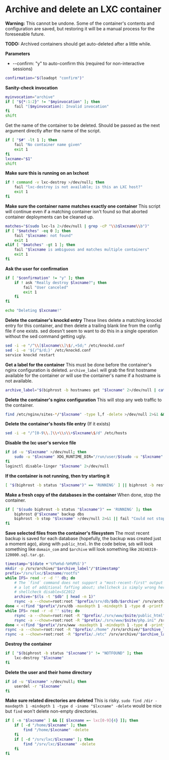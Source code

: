 # Archive and delete an LXC container

**Warning:** This cannot be undone. Some of the container's contents and configuration are saved, but restoring it will be a manual process for the foreseeable future.

**TODO:** Archived containers should get auto-deleted after a little while.

**Parameters**
* --confirm: "y" to auto-confirm this (required for non-interactive sessions)
```bash
confirmation="$(loadopt "confirm")"
```

**Sanity-check invocation**
```bash
myinvocation="archive"
if [ "${*:1:2}" != "$myinvocation" ]; then
    fail "[$myinvocation]: Invalid invocation"
fi
shift
```

Get the name of the container to be deleted. Should be passed as the next argument directly after the name of the script.
```bash
if [ "$#" -lt 1 ]; then
    fail "No container name given"
	exit 1
fi
lxcname="$1"
shift
```

**Make sure this is running on an lxchost**
```bash
if ! command -v lxc-destroy >/dev/null; then
    fail "lxc-destroy is not available; is this an LXC host?"
	exit 1
fi
```

**Make sure the container name matches exactly one container**
This script will continue even if a matching container isn't found so that aborted container deployments can be cleaned up.
```bash
matches="$(sudo lxc-ls 2>/dev/null | grep -cP "\\b$lxcname\\b")"
if [ "$matches" -eq 0 ]; then
    fail "$lxcname: not found"
    exit 1
elif [ "$matches" -gt 1 ]; then
	fail "$lxcname is ambiguous and matches multiple containers"
	exit 1
fi
```

**Ask the user for confirmation**
```bash
if [ "$confirmation" != "y" ]; then
	if ! ask "Really destroy $lxcname?"; then
		fail "User canceled"
		exit 1
	fi
fi

echo "Deleting $lxcname!"
```

**Delete the container's knockd entry**
These lines delete a matching knockd entry for this container, and then delete a trailing blank line from the config file if one exists. sed doesn't seem to want to do this in a single operation without the sed command getting ugly.
```bash
sed -i -e "/^\\[$lxcname\\]\$/,+5d;" /etc/knockd.conf
sed -i -e '${/^$/d;}' /etc/knockd.conf
service knockd restart
```

**Get a label for the container**
This must be done before the container's nginx configuration is deleted.  `archive_label` will grab the first hostname available for the container *or* will use the container's name if a hostname is not available.
```bash
archive_label="$(biphrost -b hostnames get "$lxcname" 2>/dev/null | cat - <(echo "$lxcname") | head -n 1)"
```

**Delete the container's nginx configuration**
This will stop any web traffic to the container.
```bash
find /etc/nginx/sites-*/"$lxcname" -type l,f -delete >/dev/null 2>&1 && service nginx reload
```

**Delete the container's hosts file entry**
(If it exists)
```bash
sed -i -e "/^[0-9\\.]\\+\\s\\+$lxcname\$/d" /etc/hosts
```

**Disable the lxc user's service file**
```bash
if id -u "$lxcname" >/dev/null; then
    sudo -u "$lxcname" XDG_RUNTIME_DIR="/run/user/$(sudo -u "$lxcname" sh -c 'id -u')" sh -c "systemctl --user disable $lxcname-autostart"
fi
loginctl disable-linger "$lxcname" 2>/dev/null
```

**If the container is not running, then try starting it**
```bash
[ "$(biphrost -b status "$lxcname")" == 'RUNNING' ] || biphrost -b restart "$lxcname" >/dev/null 2>&1
```

**Make a fresh copy of the databases in the container**
When done, stop the container.
```bash
if [ "$(sudo biphrost -b status "$lxcname")" == 'RUNNING' ]; then
    biphrost @"$lxcname" backup dbs
    biphrost -b stop "$lxcname" >/dev/null 2>&1 || fail "Could not stop $lxcname"
fi
```

**Save selected files from the container's filesystem**
The most recent backup is saved for each database (hopefully, the backup was created just a moment ago), along with `public_html`.
In the code below, `$db` will look something like `domain_com` and `$archive` will look something like `20240319-120000.sql.tar.gz`.
```bash
timestamp="$(date +'%Y%m%d-%H%M%S')"
mkdir -p /srv/archive/"$archive_label"/"$timestamp"
prefix="/srv/lxc/$lxcname/rootfs"
while IFS= read -r -d '' db; do
    # The `find` command does not support a "most-recent-first" output sort without
    # a lot of additional faffing about; shellcheck is simply wrong here.
    # shellcheck disable=SC2012
    archive="$(ls -t "$db" | head -n 1)"
    rsync -a --chown=root:root "$prefix/srv/db/$db/$archive" /srv/archive/"$archive_label"/"$timestamp"/"$db"_"$archive"
done < <(find "$prefix"/srv/db -maxdepth 1 -mindepth 1 -type d -printf '%f\0')
while IFS= read -r -d '' site; do
    rsync -a --chown=root:root -R "$prefix/./srv/www/$site/public_html" /srv/archive/"$archive_label"/"$timestamp"/
    rsync -a --chown=root:root -R "$prefix/./srv/www/$site/php.ini" /srv/archive/"$archive_label"/"$timestamp"/
done < <(find "$prefix"/srv/www -maxdepth 1 -mindepth 1 -type d -printf '%f\0')
rsync -a --chown=root:root -R "$prefix/./home" /srv/archive/"$archive_label"/"$timestamp"/
rsync -a --chown=root:root -R "$prefix/./etc" /srv/archive/"$archive_label"/"$timestamp"/
```

**Destroy the container**
```bash
if [ "$(biphrost -b status "$lxcname")" != "NOTFOUND" ]; then
    lxc-destroy "$lxcname"
fi
```

**Delete the user and their home directory**
```bash
if id -u "$lxcname" >/dev/null; then
    userdel -r "$lxcname"
fi
```

**Make sure related directories are deleted**
This is risky. `sudo find /dir -maxdepth 1 -mindepth 1 -type d -iname "$lxcname" -delete` would be nice but `find` won't delete non-empty directories.
```bash
if [ -n "$lxcname" ] && [[ $lxcname =~ lxc[0-9]{4} ]]; then
    if [ -d "/home/$lxcname" ]; then
        find "/home/$lxcname" -delete
    fi
    if [ -d "/srv/lxc/$lxcname" ]; then
        find "/srv/lxc/$lxcname" -delete
    fi
fi
```